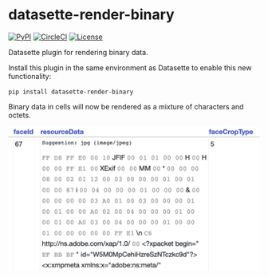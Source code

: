 # datasette-render-binary

[![PyPI](https://img.shields.io/pypi/v/datasette-render-binary.svg)](https://pypi.org/project/datasette-render-binary/)
[![CircleCI](https://circleci.com/gh/simonw/datasette-render-binary.svg?style=svg)](https://circleci.com/gh/simonw/datasette-render-binary)
[![License](https://img.shields.io/badge/license-Apache%202.0-blue.svg)](https://github.com/simonw/datasette-render-binary/blob/master/LICENSE)

Datasette plugin for rendering binary data.

Install this plugin in the same environment as Datasette to enable this new functionality:

    pip install datasette-render-binary

Binary data in cells will now be rendered as a mixture of characters and octets.

![Screenshot](https://raw.githubusercontent.com/simonw/datasette-render-binary/master/example.png)
